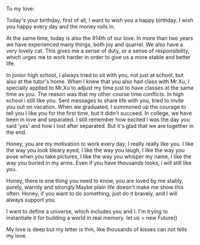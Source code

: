To my love:

Today's your birthday, first of all, I want to wish you a happy birthday.
I wish you happy every day and the money rolls in.

At the same time, today is also the 914th of our love. In more than two years we have experienced many things, both joy and quarrel. We also have a very lovely cat. This gives me a sense of duty, or a sense of responsibility, which urges me to work harder in order to give us a more stable and better life.

In junior high school, I always tried to sit with you, not just at school, but also at the tutor's home. When I knew that you also had class with Mr.Xu, I specially applied to Mr.Xu to adjust my time just to have classes at the same time as you. The reason was that my other course time conflicts.
In high school i still like you. Sent messages to share life with you, tried to invite you out on vacation. When we graduated, I summoned up the courage to tell you I like you for the first time, but it didn't succeed.
In college, we have been in love and separated. I still remember how excited I was the day you said 'yes' and how I lost after separated. But it's glad that we are together in the end. 

Honey, you are my motivation to work every day, I really really like you. I like the way you look bleary eyed, I like the way you laugh, I like the way you pose when you take pictures, I like the way you whisper my name, I like the way you buried in my arms. Even if you have thousands looks, i will still like you.

Honey, there is one thing you need to know, you are loved by me stably, purely, warmly and strongly.Maybe plain life doesn't make me show this often. Honey, if you want to do something, just do it bravely, and I will always support you.

I want to define a universe, which includes you and I.
I'm trying to instantiate it for building a world in real memory.
let us = new Future()

My love is deep but my letter is thin, like thousands of kisses can not tells my love.
